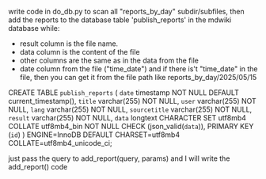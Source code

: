
write code in do_db.py to scan all "reports_by_day" subdir/subfiles, then add the reports to the database table 'publish_reports' in the mdwiki database
while:
* result column is the file name.
* data column is the content of the file
* other columns are the same as in the data from the file
* date column from the file ("time_date") and if there is't "time_date" in the file, then you can get it from the file path like reports_by_day/2025/05/15

CREATE TABLE `publish_reports` (
  `date` timestamp NOT NULL DEFAULT current_timestamp(),
  `title` varchar(255) NOT NULL,
  `user` varchar(255) NOT NULL,
  `lang` varchar(255) NOT NULL,
  `sourcetitle` varchar(255) NOT NULL,
  `result` varchar(255) NOT NULL,
  `data` longtext CHARACTER SET utf8mb4 COLLATE utf8mb4_bin NOT NULL CHECK (json_valid(`data`)),
  PRIMARY KEY (`id`)
) ENGINE=InnoDB DEFAULT CHARSET=utf8mb4 COLLATE=utf8mb4_unicode_ci;

just pass the query to add_report(query, params) and I will write the add_report() code
